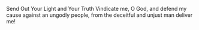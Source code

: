 Send Out Your Light and Your Truth Vindicate me, O God, and defend my cause against an ungodly people, from the deceitful and unjust man deliver me!
